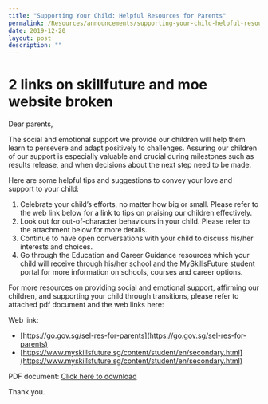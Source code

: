 ```yaml
---
title: "Supporting Your Child: Helpful Resources for Parents"
permalink: /Resources/announcements/supporting-your-child-helpful-resources-for-parents/
date: 2019-12-20
layout: post
description: ""
---
```

# 2 links on skillfuture and moe website broken
Dear parents,

The social and emotional support we provide our children will help them learn to persevere and adapt positively to challenges. Assuring our children of our support is especially valuable and crucial during milestones such as results release, and when decisions about the next step need to be made.

Here are some helpful tips and suggestions to convey your love and support to your child:

1.  Celebrate your child’s efforts, no matter how big or small. Please refer to the web link below for a link to tips on praising our children effectively.
2.  Look out for out-of-character behaviours in your child. Please refer to the attachment below for more details.
3.  Continue to have open conversations with your child to discuss his/her interests and choices.
4.  Go through the Education and Career Guidance resources which your child will receive through his/her school and the MySkillsFuture student portal for more information on schools, courses and career options.

For more resources on providing social and emotional support, affirming our children, and supporting your child through transitions, please refer to attached pdf document and the web links here:

Web link:

*   [https://go.gov.sg/sel-res-for-parents](https://go.gov.sg/sel-res-for-parents)
*   [https://www.myskillsfuture.sg/content/student/en/secondary.html](https://www.myskillsfuture.sg/content/student/en/secondary.html)

PDF document: <a href="/files/Announcement/Journeying-with-Our-Childiren-Parental-Support.pdf">Click here to download</a>

Thank you.